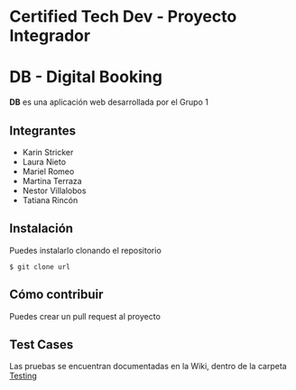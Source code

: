 # Certified Tech Dev - Proyecto Integrador

# DB - Digital Booking

**DB** es una aplicación web desarrollada por el Grupo 1

## Integrantes

- Karin Stricker
- Laura Nieto
- Mariel Romeo
- Martina Terraza
- Nestor Villalobos
- Tatiana Rincón

## Instalación

Puedes instalarlo clonando el repositorio

`$ git clone url`

## Cómo contribuir

Puedes crear un pull request al proyecto

## Test Cases

Las pruebas se encuentran documentadas en la Wiki, dentro de la carpeta [Testing](https://gitlab.com/proyecto-integrador-0321/camada-3/grupo-1/-/wikis/Testing)


